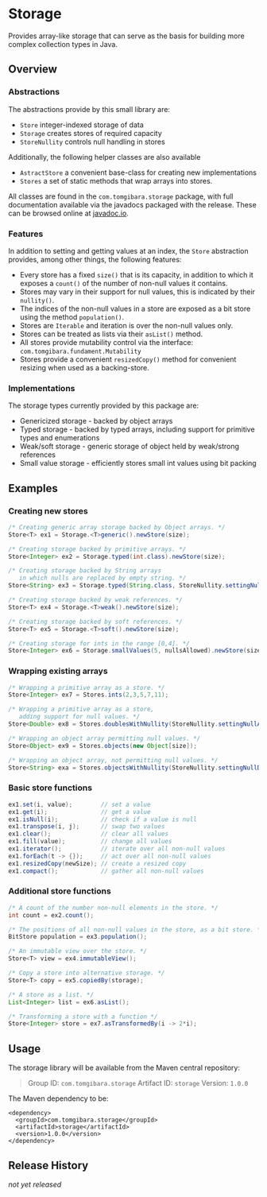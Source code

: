 Storage
=======

Provides array-like storage that can serve as the basis for building more
complex collection types in Java.

Overview
--------

### Abstractions

The abstractions provide by this small library are:

* `Store`         integer-indexed storage of data
* `Storage`       creates stores of required capacity
* `StoreNullity`  controls null handling in stores

Additionally, the following helper classes are also available

* `AstractStore` a convenient base-class for creating new implementations
* `Stores` a set of static methods that wrap arrays into stores.

All classes are found in the `com.tomgibara.storage` package, with full
documentation available via the javadocs packaged with the release. These can
be browsed online at
[javadoc.io](http://www.javadoc.io/doc/com.tomgibara.storage/storage).

### Features

In addition to setting and getting values at an index, the `Store` abstraction
provides, among other things, the following features:

* Every store has a fixed `size()` that is its capacity, in addition to which
  it exposes a `count()` of the number of non-null values it contains.
* Stores may vary in their support for null values, this is indicated by their
  `nullity()`.
* The indices of the non-null values in a store are exposed as a bit store using
  the method `population()`.
* Stores are `Iterable` and iteration is over the non-null values only.
* Stores can be treated as lists via their `asList()` method.
* All stores provide mutability control via the interface:
  `com.tomgibara.fundament.Mutability`
* Stores provide a convenient `resizedCopy()` method for convenient resizing
  when used as a backing-store.

### Implementations

The storage types currently provided by this package are:

* Genericized storage - backed by object arrays
* Typed storage - backed by typed arrays, including support for primitive types
  and enumerations
* Weak/soft storage - generic storage of object held by weak/strong references
* Small value storage - efficiently stores small int values using bit packing

Examples
--------

### Creating new stores

```java
/* Creating generic array storage backed by Object arrays. */
Store<T> ex1 = Storage.<T>generic().newStore(size);

/* Creating storage backed by primitive arrays. */
Store<Integer> ex2 = Storage.typed(int.class).newStore(size);

/* Creating storage backed by String arrays
   in which nulls are replaced by empty string. */
Store<String> ex3 = Storage.typed(String.class, StoreNullity.settingNullToValue("")).newStore(size);

/* Creating storage backed by weak references. */
Store<T> ex4 = Storage.<T>weak().newStore(size);

/* Creating storage backed by soft references. */
Store<T> ex5 = Storage.<T>soft().newStore(size);

/* Creating storage for ints in the range [0,4]. */
Store<Integer> ex6 = Storage.smallValues(5, nullsAllowed).newStore(size);
```

### Wrapping existing arrays

```java
/* Wrapping a primitive array as a store. */
Store<Integer> ex7 = Stores.ints(2,3,5,7,11);

/* Wrapping a primitive array as a store,
   adding support for null values. */
Store<Double> ex8 = Stores.doublesWithNullity(StoreNullity.settingNullAllowed(), 1.0,2.0,3.0);

/* Wrapping an object array permitting null values. */
Store<Object> ex9 = Stores.objects(new Object[size]);

/* Wrapping an object array, not permitting null values. */
Store<String> exa = Stores.objectsWithNullity(StoreNullity.settingNullDisallowed(), "Zippy", "Bungle", "George");
```

### Basic store functions

```java
ex1.set(i, value);        // set a value
ex1.get(i);               // get a value
ex1.isNull(i);            // check if a value is null
ex1.transpose(i, j);      // swap two values
ex1.clear();              // clear all values
ex1.fill(value);          // change all values
ex1.iterator();           // iterate over all non-null values
ex1.forEach(t -> {});     // act over all non-null values
ex1.resizedCopy(newSize); // create a resized copy
ex1.compact();            // gather all non-null values
```

### Additional store functions

```java
/* A count of the number non-null elements in the store. */
int count = ex2.count();

/* The positions of all non-null values in the store, as a bit store. */
BitStore population = ex3.population();

/* An immutable view over the store. */
Store<T> view = ex4.immutableView();

/* Copy a store into alternative storage. */ 
Store<T> copy = ex5.copiedBy(storage);

/* A store as a list. */
List<Integer> list = ex6.asList();

/* Transforming a store with a function */
Store<Integer> store = ex7.asTransformedBy(i -> 2*i);
```


Usage
-----

The storage library will be available from the Maven central repository:

> Group ID:    `com.tomgibara.storage`
> Artifact ID: `storage`
> Version:     `1.0.0`

The Maven dependency to be:

    <dependency>
      <groupId>com.tomgibara.storage</groupId>
      <artifactId>storage</artifactId>
      <version>1.0.0</version>
    </dependency>

Release History
---------------

*not yet released*
